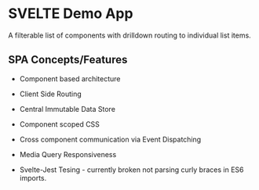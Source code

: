 # SVELTE Demo App
A filterable list of components with drilldown routing to individual list items.

## SPA Concepts/Features
* Component based architecture
* Client Side Routing
* Central Immutable Data Store
* Component scoped CSS
* Cross component communication via Event Dispatching
* Media Query Responsiveness

* Svelte-Jest Tesing - currently broken not parsing curly braces in ES6 imports.


